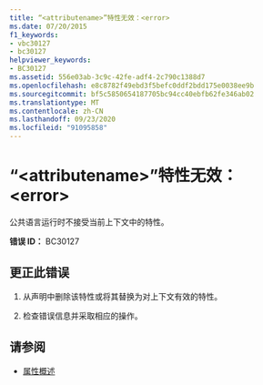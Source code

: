 ```yaml
---
title: “<attributename>”特性无效：<error>
ms.date: 07/20/2015
f1_keywords:
- vbc30127
- bc30127
helpviewer_keywords:
- BC30127
ms.assetid: 556e03ab-3c9c-42fe-adf4-2c790c1388d7
ms.openlocfilehash: e8c8782f49ebd3f5befc0ddf2bdd175e0038ee9b
ms.sourcegitcommit: bf5c5850654187705bc94cc40ebfb62fe346ab02
ms.translationtype: MT
ms.contentlocale: zh-CN
ms.lasthandoff: 09/23/2020
ms.locfileid: "91095858"
---
```

# <a name="attribute-attributename-is-not-valid-error"></a>“\<attributename>”特性无效：\<error>

公共语言运行时不接受当前上下文中的特性。  
  
 **错误 ID：** BC30127  
  
## <a name="to-correct-this-error"></a>更正此错误  
  
1. 从声明中删除该特性或将其替换为对上下文有效的特性。  
  
2. 检查错误信息并采取相应的操作。  
  
## <a name="see-also"></a>请参阅

- [属性概述](../programming-guide/concepts/attributes/index.md)
